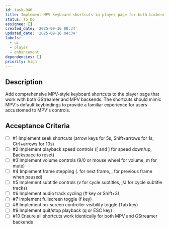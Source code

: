 ```yaml
---
id: task-040
title: Implement MPV keyboard shortcuts in player page for both backends
status: To Do
assignee: []
created_date: '2025-09-16 00:34'
updated_date: '2025-09-16 04:34'
labels:
  - ui
  - player
  - enhancement
dependencies: []
priority: high
---
```


## Description

Add comprehensive MPV-style keyboard shortcuts to the player page that work with both GStreamer and MPV backends. The shortcuts should mimic MPV's default keybindings to provide a familiar experience for users accustomed to MPV's controls.

## Acceptance Criteria
<!-- AC:BEGIN -->
- [ ] #1 Implement seek shortcuts (arrow keys for 5s, Shift+arrows for 1s, Ctrl+arrows for 10s)
- [ ] #2 Implement playback speed controls ([ and ] for speed down/up, Backspace to reset)
- [ ] #3 Implement volume controls (9/0 or mouse wheel for volume, m for mute)
- [ ] #4 Implement frame stepping (. for next frame, , for previous frame when paused)
- [ ] #5 Implement subtitle controls (v for cycle subtitles, j/J for cycle subtitle tracks)
- [ ] #6 Implement audio track cycling (# key or Shift+3)
- [ ] #7 Implement fullscreen toggle (f key)
- [ ] #8 Implement on-screen controller visibility toggle (Tab key)
- [ ] #9 Implement quit/stop playback (q or ESC key)
- [ ] #10 Ensure all shortcuts work identically for both MPV and GStreamer backends
<!-- AC:END -->
